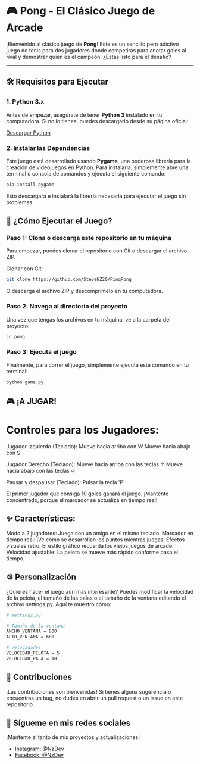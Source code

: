 # 🎮 Pong - El Clásico Juego de Arcade

¡Bienvenido al clásico juego de **Pong**! Este es un sencillo pero adictivo juego de tenis para dos jugadores donde competirás para anotar goles al rival y demostrar quién es el campeón. ¿Estás listo para el desafío?

---

## 🛠 Requisitos para Ejecutar

### 1. **Python 3.x**  
Antes de empezar, asegúrate de tener **Python 3** instalado en tu computadora. Si no lo tienes, puedes descargarlo desde su página oficial:

[Descargar Python](https://www.python.org/downloads/)

### 2. **Instalar las Dependencias**

Este juego está desarrollado usando **Pygame**, una poderosa librería para la creación de videojuegos en Python. Para instalarla, simplemente abre una terminal o consola de comandos y ejecuta el siguiente comando:

```bash
pip install pygame
```

Esto descargará e instalará la librería necesaria para ejecutar el juego sin problemas.

## 🚀 ¿Cómo Ejecutar el Juego?

### Paso 1: Clona o descarga este repositorio en tu máquina

Para empezar, puedes clonar el repositorio con Git o descargar el archivo ZIP.

Clonar con Git:

```bash
git clone https://github.com/SteveNZ20/PingPong
```
O descarga el archivo ZIP y descomprímelo en tu computadora.

### Paso 2: Navega al directorio del proyecto

Una vez que tengas los archivos en tu máquina, ve a la carpeta del proyecto:

```bash
cd pong
```

### Paso 3: Ejecuta el juego

Finalmente, para correr el juego, simplemente ejecuta este comando en tu terminal:

```bash
python game.py
```

## 🎮 ¡A JUGAR!

# Controles para los Jugadores:

Jugador Izquierdo (Teclado):
Mueve hacia arriba con W
Mueve hacia abajo con S

Jugador Derecho (Teclado):
Mueve hacia arriba con las teclas ↑
Mueve hacia abajo con las teclas ↓

Pausar y despausar (Teclado):
Pulsar la tecla 'P'

El primer jugador que consiga 10 goles ganará el juego. ¡Mantente concentrado, porque el marcador se actualiza en tiempo real!

## ✨ Características:

Modo a 2 jugadores: Juega con un amigo en el mismo teclado.
Marcador en tiempo real: ¡Ve cómo se desarrollan los puntos mientras juegas!
Efectos visuales retro: El estilo gráfico recuerda los viejos juegos de arcade.
Velocidad ajustable: La pelota se mueve más rápido conforme pasa el tiempo.

## ⚙️ Personalización

¿Quieres hacer el juego aún más interesante? Puedes modificar la velocidad de la pelota, el tamaño de las palas o el tamaño de la ventana editando el archivo settings.py. Aquí te muestro cómo:

```bash
# settings.py

# Tamaño de la ventana
ANCHO_VENTANA = 800
ALTO_VENTANA = 600

# Velocidades
VELOCIDAD_PELOTA = 5
VELOCIDAD_PALA = 10
```

## 🤝 Contribuciones
¡Las contribuciones son bienvenidas! Si tienes alguna sugerencia o encuentras un bug, no dudes en abrir un pull request o un issue en este repositorio.


## 📱 Sígueme en mis redes sociales
¡Mantente al tanto de mis proyectos y actualizaciones!

- [Instagram: @NzDev](https://www.instagram.com/nz_dev7/)
- [Facebook: @NzDev](https://www.facebook.com/NzDev7/)
